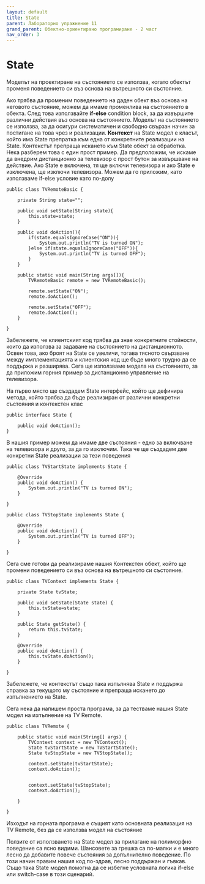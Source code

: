 ```yaml
---
layout: default
title: State
parent: Лабораторно упражнение 11
grand_parent: Обектно-ориентирано програмиране - 2 част
nav_order: 3
---
```


# State

Моделът на проектиране на състоянието се използва, когато обектът променя поведението си въз основа на вътрешното си състояние.

Ако трябва да променим поведението на даден обект въз основа на неговото състояние, можем да имаме променлива на състоянието в обекта. След това използвайте **if-else** condition block, за да извършите различни действия въз основа на състоянието. Моделът на състоянието се използва, за да осигури систематичен и свободно свързан начин за постигане на това чрез и реализации. **Контекст** на State модел е класът, който има State препратка към една от конкретните реализации на State. Контекстът препраща искането към State обект за обработка. Нека разберем това с един прост пример. Да предположим, че искаме да внедрим дистанционно за телевизор с прост бутон за извършване на действие. Ако State е включена, тя ще включи телевизора и ако State е изключена, ще изключи телевизора. Можем да го приложим, като използваме if-else условие като по-долу

```
public class TVRemoteBasic {

	private String state="";
	
	public void setState(String state){
		this.state=state;
	}
	
	public void doAction(){
		if(state.equalsIgnoreCase("ON")){
			System.out.println("TV is turned ON");
		}else if(state.equalsIgnoreCase("OFF")){
			System.out.println("TV is turned OFF");
		}
	}

	public static void main(String args[]){
		TVRemoteBasic remote = new TVRemoteBasic();
		
		remote.setState("ON");
		remote.doAction();
		
		remote.setState("OFF");
		remote.doAction();
	}

}
```

Забележете, че клиентският код трябва да знае конкретните стойности, които да използва за задаване на състоянието на дистанционното. Освен това, ако броят на State се увеличи, тогава тясното свързване между имплементацията и клиентския код ще бъде много трудно да се поддържа и разширява. Сега ще използваме модела на състоянието, за да приложим горния пример за дистанционно управление на телевизора.

На първо място ще създадем State интерфейс, който ще дефинира метода, който трябва да бъде реализиран от различни конкретни състояния и контекстен клас

```
public interface State {

	public void doAction();
}
```

В нашия пример можем да имаме две състояния - едно за включване на телевизора и друго, за да го изключим. Така че ще създадем две конкретни State реализации за тези поведения

```
public class TVStartState implements State {

	@Override
	public void doAction() {
		System.out.println("TV is turned ON");
	}

}
```

```
public class TVStopState implements State {

	@Override
	public void doAction() {
		System.out.println("TV is turned OFF");
	}

}
```

Сега сме готови да реализираме нашия Контекстен обект, който ще промени поведението си въз основа на вътрешното си състояние.

```
public class TVContext implements State {

	private State tvState;

	public void setState(State state) {
		this.tvState=state;
	}

	public State getState() {
		return this.tvState;
	}

	@Override
	public void doAction() {
		this.tvState.doAction();
	}

}
```

Забележете, че контекстът също така изпълнява State и поддържа справка за текущото му състояние и препраща искането до изпълнението на State.

Сега нека да напишем проста програма, за да тестваме нашия State модел на изпълнение на TV Remote.

```
public class TVRemote {

	public static void main(String[] args) {
		TVContext context = new TVContext();
		State tvStartState = new TVStartState();
		State tvStopState = new TVStopState();
		
		context.setState(tvStartState);
		context.doAction();
		
		
		context.setState(tvStopState);
		context.doAction();
		
	}

}
```

Изходът на горната програма е същият като основната реализация на TV Remote, без да се използва модел на състояние

Ползите от използването на State модел за прилагане на полиморфно поведение са ясно видими. Шансовете за грешка са по-малки и е много лесно да добавите повече състояния за допълнително поведение. По този начин правим нашия код по-здрав, лесно поддържан и гъвкав. Също така State модел помогна да се избегне условната логика if-else или switch-case в този сценарий.
